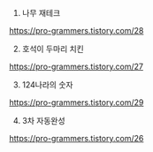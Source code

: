 1. 나무 재테크

https://pro-grammers.tistory.com/28

2. 호석이 두마리 치킨

https://pro-grammers.tistory.com/27

3. 124나라의 숫자

https://pro-grammers.tistory.com/29

4. 3차 자동완성

https://pro-grammers.tistory.com/26
